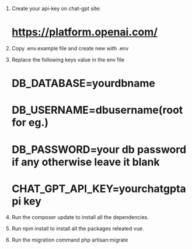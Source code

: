 1. Create your api-key on chat-gpt site:
    # https://platform.openai.com/

2. Copy .env.example file and create new with .env

3. Replace the following keys value in the env file
    # DB_DATABASE=yourdbname
    # DB_USERNAME=dbusername(root for eg.)
    # DB_PASSWORD=your db password if any otherwise leave it blank
    # CHAT_GPT_API_KEY=yourchatgptapi key 

4. Run the composer update to install all the dependencies.

5. Run npm install to install all the packages releated vue.

6. Run the migration command 
    php artisan:migrate
